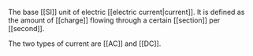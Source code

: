 The base [[SI]] unit of electric [[electric current|current]]. It is defined as the amount of [[charge]] flowing through a certain [[section]] per [[second]].

The two types of current are [[AC]] and [[DC]].